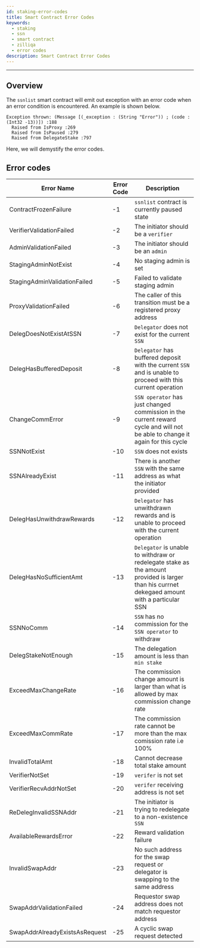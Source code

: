 ```yaml
---
id: staking-error-codes
title: Smart Contract Error Codes
keywords:
  - staking
  - ssn
  - smart contract
  - zilliqa
  - error codes
description: Smart Contract Error Codes
---
```


---

## Overview

The `ssnlist` smart contract will emit out exception with an error code when an
error condition is encountered. An example is shown below.

```text
Exception thrown: (Message [(_exception : (String "Error")) ; (code : (Int32 -13))]) :188
  Raised from IsProxy :269
  Raised from IsPaused :279
  Raised from DelegateStake :797
```

Here, we will demystify the error codes.

## Error codes

| Error Name                     | Error Code | Description                                                                                                                                   |
| ------------------------------ | ---------- | --------------------------------------------------------------------------------------------------------------------------------------------- |
| ContractFrozenFailure          | -1         | `ssnlist` contract is currently paused state                                                                                                  |
| VerifierValidationFailed       | -2         | The initiator should be a `verifier`                                                                                                          |
| AdminValidationFailed          | -3         | The initiator should be an `admin`                                                                                                            |
| StagingAdminNotExist           | -4         | No staging admin is set                                                                                                                       |
| StagingAdminValidationFailed   | -5         | Failed to validate staging admin                                                                                                              |
| ProxyValidationFailed          | -6         | The caller of this transition must be a registered proxy address                                                                              |
| DelegDoesNotExistAtSSN         | -7         | `Delegator` does not exist for the current `SSN`                                                                                              |
| DelegHasBufferedDeposit        | -8         | `Delegator` has buffered deposit with the current `SSN` and is unable to proceed with this current operation                                  |
| ChangeCommError                | -9         | `SSN operator` has just changed commission in the current reward cycle and will not be able to change it again for this cycle                 |
| SSNNotExist                    | -10        | `SSN` does not exists                                                                                                                         |
| SSNAlreadyExist                | -11        | There is another `SSN` with the same address as what the initiator provided                                                                   |
| DelegHasUnwithdrawRewards      | -12        | `Delegator` has unwithdrawn rewards and is unable to proceed with the current operation                                                       |
| DelegHasNoSufficientAmt        | -13        | `Delegator` is unable to withdraw or redelegate stake as the amount provided is larger than his currnet dekegaed amount with a particular SSN |
| SSNNoComm                      | -14        | `SSN` has no commission for the `SSN operator` to withdraw                                                                                    |
| DelegStakeNotEnough            | -15        | The delegation amount is less than `min stake`                                                                                                |
| ExceedMaxChangeRate            | -16        | The commission change amount is larger than what is allowed by max commission change rate                                                     |
| ExceedMaxCommRate              | -17        | The commission rate cannot be more than the max comission rate i.e 100%                                                                       |
| InvalidTotalAmt                | -18        | Cannot decrease total stake amount                                                                                                            |
| VerifierNotSet                 | -19        | `verifer` is not set                                                                                                                          |
| VerifierRecvAddrNotSet         | -20        | `verifer` receiving address is not set                                                                                                        |
| ReDelegInvalidSSNAddr          | -21        | The initiator is trying to redelegate to a non-existence `SSN`                                                                                |
| AvailableRewardsError          | -22        | Reward validation failure                                                                                                                     |
| InvalidSwapAddr                | -23        | No such address for the swap request or delegator is swapping to the same address                                                             |
| SwapAddrValidationFailed       | -24        | Requestor swap address does not match requestor address                                                                                       |
| SwapAddrAlreadyExistsAsRequest | -25        | A cyclic swap request detected                                                                                                                |
